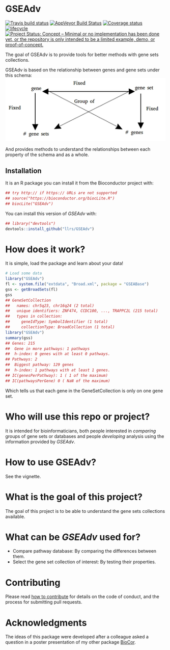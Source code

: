 
<!-- README.md is generated from README.Rmd. Please edit that file -->
GSEAdv
======

[![Travis build status](https://travis-ci.org/llrs/GSEAdv.svg?branch=master)](https://travis-ci.org/llrs/GSEAdv) [![AppVeyor Build Status](https://ci.appveyor.com/api/projects/status/github/llrs/GSEAdv?branch=master&svg=true)](https://ci.appveyor.com/project/llrs/GSEAdv) [![Coverage status](https://codecov.io/gh/llrs/GSEAdv/branch/master/graph/badge.svg)](https://codecov.io/github/llrs/GSEAdv?branch=master) [![lifecycle](https://img.shields.io/badge/lifecycle-experimental-orange.svg)](https://www.tidyverse.org/lifecycle/#experimental) [![Project Status: Concept – Minimal or no implementation has been done yet, or the repository is only intended to be a limited example, demo, or proof-of-concept.](http://www.repostatus.org/badges/latest/concept.svg)](http://www.repostatus.org/#concept)

The goal of GSEAdv is to provide tools for better methods with gene sets collections.

GSEAdv is based on the relationship between genes and gene sets under this schema: ![Schema of gene sets](./vignettes/GSEAdv.jpg)

And provides methods to understand the relationships between each property of the schema and as a whole.

Installation
------------

It is an R package you can install it from the Bioconductor project with:

``` r
## try http:// if https:// URLs are not supported
## source("https://bioconductor.org/biocLite.R")
## biocLite("GSEAdv")
```

You can install this version of *GSEAdv* with:

``` r
## library("devtools")
devtools::install_github("llrs/GSEAdv")
```

How does it work?
=================

It is simple, load the package and learn about your data!

``` r
# Load some data
library("GSEAdv")
fl <- system.file("extdata", "Broad.xml", package = "GSEABase")
gss <- getBroadSets(fl)
gss
## GeneSetCollection
##   names: chr5q23, chr16q24 (2 total)
##   unique identifiers: ZNF474, CCDC100, ..., TRAPPC2L (215 total)
##   types in collection:
##     geneIdType: SymbolIdentifier (1 total)
##     collectionType: BroadCollection (1 total)
library("GSEAdv")
summary(gss)
## Genes: 215 
##  Gene in more pathways: 1 pathways
##  h-index: 0 genes with at least 0 pathways.
## Pathways: 2 
##  Biggest pathway: 129 genes
##  h-index: 1 pathways with at least 1 genes.
## IC(genesPerPathway): 1 ( 1 of the maximum)
## IC(pathwaysPerGene) 0 ( NaN of the maximum)
```

Which tells us that each gene in the GeneSetCollection is only on one gene set.

Who will use this repo or project?
==================================

It is intended for bioinformaticians, both people interested in *comparing* groups of gene sets or databases and people *developing* analysis using the information provided by *GSEAdv*.

How to use GSEAdv?
==================

See the vignette.

What is the goal of this project?
=================================

The goal of this project is to be able to understand the gene sets collections available.

What can be *GSEAdv* used for?
==============================

-   Compare pathway database:
    By comparing the differences between them.
-   Select the gene set collection of interest: By testing their properties.

Contributing
============

Please read [how to contribute](.github/CONTRIBUTING.md) for details on the code of conduct, and the process for submitting pull requests.

Acknowledgments
===============

The ideas of this package were developed after a colleague asked a question in a poster presentation of my other package [BioCor](https://github.com/llrs/BioCor).
